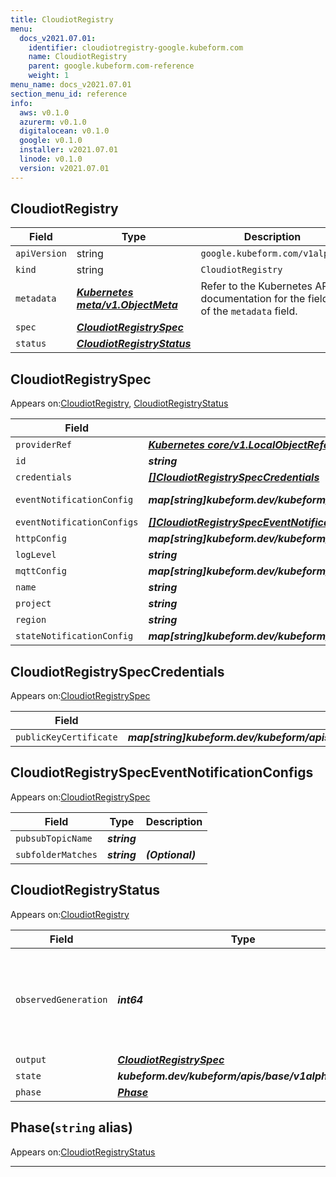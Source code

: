 ```yaml
---
title: CloudiotRegistry
menu:
  docs_v2021.07.01:
    identifier: cloudiotregistry-google.kubeform.com
    name: CloudiotRegistry
    parent: google.kubeform.com-reference
    weight: 1
menu_name: docs_v2021.07.01
section_menu_id: reference
info:
  aws: v0.1.0
  azurerm: v0.1.0
  digitalocean: v0.1.0
  google: v0.1.0
  installer: v2021.07.01
  linode: v0.1.0
  version: v2021.07.01
---
```


## CloudiotRegistry
| Field | Type | Description |
| ------ | ----- | ----------- |
| `apiVersion` | string | `google.kubeform.com/v1alpha1` |
|    `kind` | string | `CloudiotRegistry` |
| `metadata` | ***[Kubernetes meta/v1.ObjectMeta](https://v1-18.docs.kubernetes.io/docs/reference/generated/kubernetes-api/v1.18/#objectmeta-v1-meta)***|Refer to the Kubernetes API documentation for the fields of the `metadata` field.|
| `spec` | ***[CloudiotRegistrySpec](#cloudiotregistryspec)***||
| `status` | ***[CloudiotRegistryStatus](#cloudiotregistrystatus)***||
## CloudiotRegistrySpec

Appears on:[CloudiotRegistry](#cloudiotregistry), [CloudiotRegistryStatus](#cloudiotregistrystatus)

| Field | Type | Description |
| ------ | ----- | ----------- |
| `providerRef` | ***[Kubernetes core/v1.LocalObjectReference](https://v1-18.docs.kubernetes.io/docs/reference/generated/kubernetes-api/v1.18/#localobjectreference-v1-core)***||
| `id` | ***string***||
| `credentials` | ***[[]CloudiotRegistrySpecCredentials](#cloudiotregistryspeccredentials)***| ***(Optional)*** |
| `eventNotificationConfig` | ***map[string]kubeform.dev/kubeform/apis/google/v1alpha1.CloudiotRegistrySpecEventNotificationConfig***| ***(Optional)*** Deprecated|
| `eventNotificationConfigs` | ***[[]CloudiotRegistrySpecEventNotificationConfigs](#cloudiotregistryspeceventnotificationconfigs)***| ***(Optional)*** |
| `httpConfig` | ***map[string]kubeform.dev/kubeform/apis/google/v1alpha1.CloudiotRegistrySpecHttpConfig***| ***(Optional)*** |
| `logLevel` | ***string***| ***(Optional)*** |
| `mqttConfig` | ***map[string]kubeform.dev/kubeform/apis/google/v1alpha1.CloudiotRegistrySpecMqttConfig***| ***(Optional)*** |
| `name` | ***string***||
| `project` | ***string***| ***(Optional)*** |
| `region` | ***string***| ***(Optional)*** |
| `stateNotificationConfig` | ***map[string]kubeform.dev/kubeform/apis/google/v1alpha1.CloudiotRegistrySpecStateNotificationConfig***| ***(Optional)*** |
## CloudiotRegistrySpecCredentials

Appears on:[CloudiotRegistrySpec](#cloudiotregistryspec)

| Field | Type | Description |
| ------ | ----- | ----------- |
| `publicKeyCertificate` | ***map[string]kubeform.dev/kubeform/apis/google/v1alpha1.CloudiotRegistrySpecCredentialsPublicKeyCertificate***| ***(Optional)*** |
## CloudiotRegistrySpecEventNotificationConfigs

Appears on:[CloudiotRegistrySpec](#cloudiotregistryspec)

| Field | Type | Description |
| ------ | ----- | ----------- |
| `pubsubTopicName` | ***string***||
| `subfolderMatches` | ***string***| ***(Optional)*** |
## CloudiotRegistryStatus

Appears on:[CloudiotRegistry](#cloudiotregistry)

| Field | Type | Description |
| ------ | ----- | ----------- |
| `observedGeneration` | ***int64***| ***(Optional)*** Resource generation, which is updated on mutation by the API Server.|
| `output` | ***[CloudiotRegistrySpec](#cloudiotregistryspec)***| ***(Optional)*** |
| `state` | ***kubeform.dev/kubeform/apis/base/v1alpha1.State***| ***(Optional)*** |
| `phase` | ***[Phase](#phase)***| ***(Optional)*** |
## Phase(`string` alias)

Appears on:[CloudiotRegistryStatus](#cloudiotregistrystatus)

---
